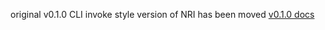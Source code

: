 original v0.1.0 CLI invoke style version of NRI has been moved
[v0.1.0 docs](/plugins/v010-adapter/0.1.0/README.md)
